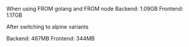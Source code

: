 When using FROM golang and FROM node
Backend:  1.09GB 
Frontend: 1.17GB

After switching to alpine variants 

Backend: 467MB
Frontend: 344MB
